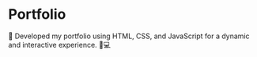# Portfolio
🚀 Developed my portfolio using HTML, CSS, and JavaScript for a dynamic and interactive experience. 🎨💻
